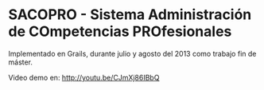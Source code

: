 SACOPRO - Sistema Administración de COmpetencias PROfesionales
=======

Implementado en Grails, durante julio y agosto del 2013 como trabajo fin de máster.

Video demo en: http://youtu.be/CJmXj86IBbQ
